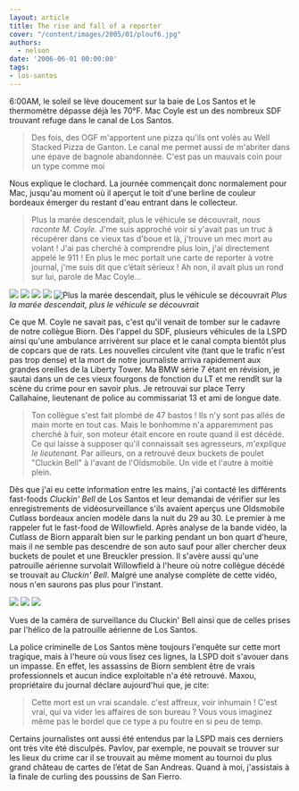 ```yaml
---
layout: article
title: The rise and fall of a reporter
cover: "/content/images/2005/01/plouf6.jpg"
authors:
  - nelson
date: '2006-06-01 00:00:00'
tags:
- los-santos
---
```


6:00AM, le soleil se lève doucement sur la baie de Los Santos et le thermomètre dépasse déjà les 70°F. Mac Coyle est un des nombreux SDF trouvant refuge dans le canal de Los Santos.

> Des fois, des OGF m'apportent une pizza qu'ils ont volés au Well Stacked Pizza de Ganton. Le canal me permet aussi de m'abriter dans une épave de bagnole abandonnée. C'est pas un mauvais coin pour un type comme moi

Nous explique le clochard. La journée commençait donc normalement pour Mac, jusqu'au moment où il aperçut le toit d'une berline de couleur bordeaux émerger du restant d'eau entrant dans le collecteur.

> Plus la marée descendait, plus le véhicule se découvrait, _nous raconte M. Coyle._ J'me suis approché voir si y'avait pas un truc à récupérer dans ce vieux tas d'boue et là, j'trouve un mec mort au volant ! J'ai pas cherché à comprendre plus loin, j'ai directement appelé le 911 ! En plus le mec portait une carte de reporter à votre journal, j'me suis dit que c’était sérieux ! Ah non, il avait plus un rond sur lui, parole de Mac Coyle...

![](/content/images/2005/01/plouf1.jpg)
![](/content/images/2005/01/plouf2.jpg)
![](/content/images/2005/01/plouf3.jpg)
![](/content/images/2005/01/plouf4.jpg)
![Plus la marée descendait, plus le véhicule se découvrait](/content/images/2005/01/plouf5.jpg)
_Plus la marée descendait, plus le véhicule se découvrait_

Ce que M. Coyle ne savait pas, c'est qu'il venait de tomber sur le cadavre de notre collègue Biorn. Dès l'appel du SDF, plusieurs véhicules de la LSPD ainsi qu'une ambulance arrivèrent sur place et le canal compta bientôt plus de copcars que de rats. Les nouvelles circulent vite (tant que le trafic n'est pas trop dense) et la mort de notre journaliste arriva rapidement aux grandes oreilles de la Liberty Tower. Ma BMW série 7 étant en révision, je sautai dans un de ces vieux fourgons de fonction du LT et me rendît sur la scène du crime pour en savoir plus. Je retrouvai sur place Terry Callahaine,&nbsp;lieutenant de police au&nbsp;commissariat 13 et ami de longue date.

> Ton collègue s'est fait plombé de 47 bastos ! Ils n'y sont pas allés de main morte en tout cas. Mais le bonhomme n'a apparemment pas cherché à fuir, son moteur était encore en route quand il est décédé. Ce qui laisse à supposer qu'il connaissait ses agresseurs, _m'explique le lieutenant._ Par ailleurs, on a retrouvé deux buckets de poulet "Cluckin Bell" à l'avant de l'Oldsmobile. Un vide et l'autre à moitié plein.

Dès que j'ai eu cette information entre les mains, j'ai contacté les différents fast-foods _Cluckin' Bell_ de Los Santos et leur demandai de vérifier sur les enregistrements de vidéosurveillance s'ils avaient aperçus une Oldsmobile Cutlass bordeaux ancien modèle dans la nuit du 29 au 30. Le premier à me rappeler&nbsp;fut le fast-food de Willowfield. Après analyse de la bande vidéo, la Cutlass de Biorn apparaît bien sur le parking pendant un bon quart d'heure, mais il ne semble pas descendre de son auto sauf pour aller chercher deux buckets de poulet et une Breuckler pression. Il s'avère aussi qu'une patrouille aérienne survolait Willowfield à l'heure où notre collègue décédé se trouvait au _Cluckin' Bell_. Malgré une analyse complète de cette vidéo, nous n'en saurons pas plus pour l'instant.

![](/content/images/2005/01/cluckincam.jpg)
![](/content/images/2005/01/cluckincam2.jpg)
![](/content/images/2005/01/cluckincam3.jpg)

Vues de la caméra de surveillance du Cluckin' Bell ainsi que de celles prises par l'hélico de la patrouille aérienne de Los Santos.

La police criminelle de Los Santos mène toujours l'enquête sur cette mort tragique, mais à l'heure où vous lisez ces lignes, la LSPD doit s'avouer dans un impasse. En effet, les assassins de Biorn semblent être de vrais professionnels et aucun indice exploitable n'a été retrouvé. Maxou, propriétaire du journal déclare aujourd'hui que, je cite:

> Cette mort est un vrai scandale. c'est affreux, voir inhumain ! C'est vrai, qui va vider les affaires de son bureau ? Vous vous imaginez même pas le bordel que ce type a pu foutre en si peu de temp.

Certains journalistes ont aussi été entendus par la LSPD mais ces derniers ont très vite été disculpés. Pavlov, par exemple, ne pouvait se trouver sur les lieux du crime car il se trouvait au même moment au tournoi du plus grand château de cartes de l’état de San Andreas. Quand à moi, j'assistais à la finale de curling des poussins de San Fierro.